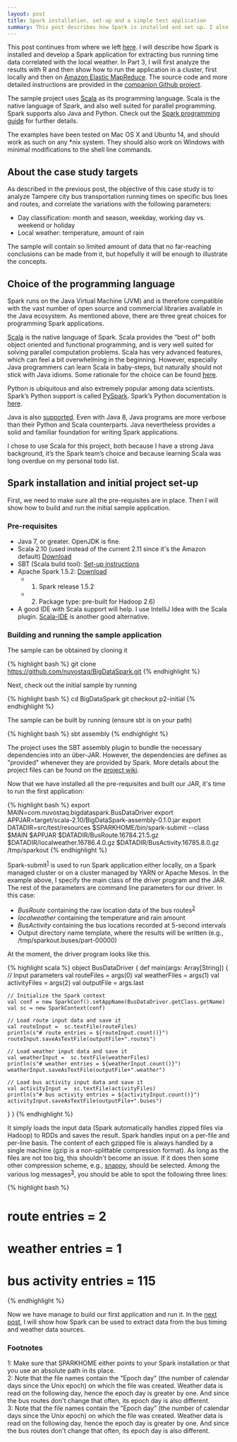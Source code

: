 ```yaml
---
layout: post
title: Spark installation, set-up and a simple test application
summary: This post describes how Spark is installed and set up. I also develop a simple test application.
---
```


This post continues from where we left [here](../05/Intro.html). I will describe how Spark is installed and develop a
Spark application for extracting bus running time data correlated with the local weather. In Part 3, I will first analyze
the results with R and then show how to run the application in a cluster, first locally and then on
[Amazon Elastic MapReduce](https://aws.amazon.com/elasticmapreduce/details/spark/).
The source code and more detailed instructions are provided in the [companion Github project](https://github.com/nuvostaq/BigDataSpark).

The sample project uses [Scala](http://scala-lang.org/) as its programming language. Scala is the native language of Spark,
and also well suited for parallel programming. Spark supports also Java and Python. Check out the
[Spark programming guide](http://spark.apache.org/docs/latest/programming-guide.html) for further details.

The examples have been tested on Mac OS X and Ubuntu 14, and should work as such on any *nix system. They should also work on
Windows with minimal modifications to the shell line commands.

## About the case study targets

As described in the previous post, the objective of this case study is to analyze Tampere city bus transportation
running times on specific bus lines and routes, and correlate the variations with the following parameters:

* Day classification: month and season, weekday, working day vs. weekend or holiday
* Local weather: temperature, amount of rain

The sample will contain so limited amount of data that no far-reaching conclusions can be made from it, but hopefully it
will be enough to illustrate the concepts.

## Choice of the programming language

Spark runs on the Java Virtual Machine (JVM) and is therefore compatible with the vast number of open source and commercial
libraries available in the Java ecosystem. As mentioned above, there are three great choices for programming Spark applications.

[Scala](http://www.scala-lang.org/) is the native language of Spark. Scala provides the “best of” both object oriented and functional programming, and
is very well suited for solving parallel computation problems. Scala has very advanced features, which can feel a bit
overwhelming in the beginning. However, especially Java programmers can learn Scala in baby-steps, but naturally should not
stick with Java idioms. Some rationale for the choice can be found [here](https://www.quora.com/Why-is-Apache-Spark-implemented-in-Scala).

Python is ubiquitous and also extremely popular among data scientists. Spark’s Python support is called [PySpark](https://cwiki.apache.org/confluence/display/SPARK/PySpark+Internals).
Spark’s Python documentation is [here](http://spark.apache.org/docs/latest/api/python/).

Java is also [supported](http://spark.apache.org/docs/latest/api/java/). Even with Java 8, Java programs are more verbose
than their Python and Scala counterparts. Java nevertheless provides a solid and familiar foundation for writing Spark applications.

I chose to use Scala for this project, both because I have a strong Java background, it’s the Spark team’s choice and
because learning Scala was long overdue on my personal todo list.

## Spark installation and initial project set-up

First, we need to make sure all the pre-requisites are in place. Then I will show how to build and run the initial sample
application.

### Pre-requisites

* Java 7, or greater. OpenJDK is fine.
* Scala 2.10 (used instead of the current 2.11 since it's the Amazon default) [Download](http://www.scala-lang.org/download/2.10.6.html)
* SBT (Scala build tool): [Set-up instructions](http://www.scala-sbt.org/release/tutorial/Setup.html)
* Apache Spark 1.5.2: [Download](http://spark.apache.org/downloads.html)
    * 1) Spark release 1.5.2
    * 2) Package type: pre-built for Hadoop 2.6)
* A good IDE with Scala support will help. I use IntelliJ Idea with the Scala plugin.
[Scala-IDE](http://scala-ide.org/) is another good alternative.

### Building and running the sample application

The sample can be obtained by cloning it

{% highlight bash %}
git clone https://github.com/nuvostaq/BigDataSpark.git
{% endhighlight %}

Next, check out the initial sample by running

{% highlight bash %}
cd BigDataSpark
git checkout p2-initial
{% endhighlight %}

The sample can be built by running (ensure sbt is on your path)

{% highlight bash %}
sbt assembly
{% endhighlight %}

The project uses the SBT assembly plugin to bundle the necessary dependencies into an über-JAR. However, the dependencies
are defines as "provided" whenever they are provided by Spark. More details about the project files can be found
on the [project wiki](https://github.com/nuvostaq/BigDataSpark/wiki/Project-set-up-(local)).

Now that we have installed all the pre-requisites and built our JAR, it's time to run the first application:

{% highlight bash %}
export MAIN=com.nuvostaq.bigdataspark.BusDataDriver
export APPJAR=target/scala-2.10/BigDataSpark-assembly-0.1.0.jar
export DATADIR=src/test/resources
$SPARKHOME/bin/spark-submit --class $MAIN $APPJAR $DATADIR/BusRoute.16784.21.5.gz $DATADIR/localweather.16786.4.0.gz $DATADIR/BusActivity.16785.8.0.gz /tmp/sparkout
{% endhighlight %}

Spark-submit<sup>[1](#footnote1)</sup> is used to run Spark application either locally, on a Spark managed cluster or on a cluster managed by YARN
or Apache Mesos. In the example above, I specify the main class of the driver program and the JAR. The rest of the parameters
 are command line parameters for our driver. In this case:

* *BusRoute* containing the raw location data of the bus routes<sup>[2](#footnote2)</sup>
* *localweather* containing the temperature and rain amount
* *BusActivity* containing the bus locations recorded at 5-second intervals
* Output directory name template, where the results will be written (e.g., /tmp/sparkout.buses/part-00000)

At the moment, the driver program looks like this.

{% highlight scala %}
object BusDataDriver {
  def main(args: Array[String]) {
    // Input parameters
    val routeFiles = args(0)
    val weatherFiles = args(1)
    val activityFiles = args(2)
    val outputFile = args.last

    // Initialize the Spark context
    val conf = new SparkConf().setAppName(BusDataDriver.getClass.getName)
    val sc = new SparkContext(conf)

    // Load route input data and save it
    val routeInput =  sc.textFile(routeFiles)
    println(s"# route entries = ${routeInput.count()}")
    routeInput.saveAsTextFile(outputFile+".routes")

    // Load weather input data and save it
    val weatherInput =  sc.textFile(weatherFiles)
    println(s"# weather entries = ${weatherInput.count()}")
    weatherInput.saveAsTextFile(outputFile+".weather")

    // Load bus activity input data and save it
    val activityInput =  sc.textFile(activityFiles)
    println(s"# bus activity entries = ${activityInput.count()}")
    activityInput.saveAsTextFile(outputFile+".buses")
  }
}
{% endhighlight %}

It simply loads the input data (Spark automatically handles zipped files via Hadoop) to RDDs and saves the result.
Spark handles input on a per-file and per-line basis. The content of each gzipped file is always handled by a single
machine (gzip is a non-splittable compression format). As long as the files are not too big, this shouldn't become
an issue. If it does then some other compression scheme, e.g., [snappy](http://google.github.io/snappy/),
should be selected.
Among the various log messages<sup>[3](#footnote3)</sup>, you should be able to spot the following three lines:

{% highlight bash %}
# route entries = 2
# weather entries = 1
# bus activity entries = 115
{% endhighlight %}

Now we have manage to build our first application and run it. In the [next post](2ExtractingData.html),
I will show how Spark can be used to extract data from the bus timing and weather data sources.

### Footnotes
<div class="footnote">
<a name="footnote1">1</a>: 	Make sure that SPARKHOME either points to your Spark installation
							or that you use an absolute path in its place.
<br/>
<a name="footnote2">2</a>: Note that the file names contain the "Epoch day" (the number of calendar days since the Unix epoch) on which the
                           file was created. Weather data is read on the following day, hence the epoch day is greater by one. And since the
                           bus routes don't change that often, its epoch day is also different.
<br/>
<a name="footnote3">3</a>: Note that the file names contain the "Epoch day" (the number of calendar days since the Unix epoch) on which the
                           file was created. Weather data is read on the following day, hence the epoch day is greater by one. And since the
                           bus routes don't change that often, its epoch day is also different.
</div>
